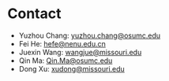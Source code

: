 # Contact

- Yuzhou Chang: yuzhou.chang@osumc.edu   
- Fei He: hefe@nenu.edu.cn 
- Juexin Wang: wangjue@missouri.edu
- Qin Ma: Qin.Ma@osumc.edu
- Dong Xu: xudong@missouri.edu
